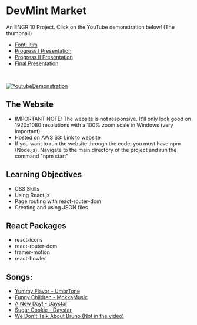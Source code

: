 # DevMint Market
An ENGR 10 Project. Click on the YouTube demonstration below! (The thumbnail)
</br>
- [Font: Itim](https://fonts.google.com/?query=itim&preview.text=Hello%20World&preview.text_type=custom&preview.size=35)
- [Progress I Presentation](https://docs.google.com/presentation/d/1qSJsIGwTeU_YPwr5cqRijnBoBqvGTzQ7Qc2fDEVhKvE/edit#slide=id.p)
- [Progress II Presentation](https://docs.google.com/presentation/d/1oP4NIulaBegiVzlAIvGx4inaRouEsfuIOgoOu2V5RCo/edit?usp=sharing)
- [Final Presentation](https://docs.google.com/presentation/d/16xkR7SEZiC8Xf31vfMLHhvwyUAwBFScDkc2OoJX_QNw/edit?usp=sharing)
</br>

[![YoutubeDemonstration](https://img.youtube.com/vi/Pkrg4p-1nW8/0.jpg)](https://www.youtube.com/watch?v=Pkrg4p-1nW8) </br>

## The Website
- IMPORTANT NOTE: The website is not responsive. It'll only look good on 1920x1080 resolutions with a 100% zoom scale in Windows (very important).
- Hosted on AWS S3: [Link to website]([http://devmintmarket.s3-website.us-east-2.amazonaws.com/])
- If you want to run the website through the code, you must have npm (Node.js). Navigate to the main directory of the project and run the command "npm start"

## Learning Objectives
- CSS Skills
- Using React.js
- Page routing with react-router-dom
- Creating and using JSON files

## React Packages
- react-icons
- react-router-dom
- framer-motion
- react-howler

## Songs:
- [Yummy Flavor - UmbrTone](https://www.youtube.com/watch?v=tAaFg2u-i2c&t=0s)
- [Funny Children - MokkaMusic](https://www.youtube.com/watch?v=rcczmqOLbFI)
- [A New Day! - Daystar](https://www.youtube.com/watch?v=UzSe0YUd9BM&t=0s)
- [Sugar Cookie - Daystar](https://www.youtube.com/watch?v=jFVguCEVAUs&t=5s)
- [We Don't Talk About Bruno (Not in the video)](https://www.youtube.com/watch?v=XnF08sLuhQA)
